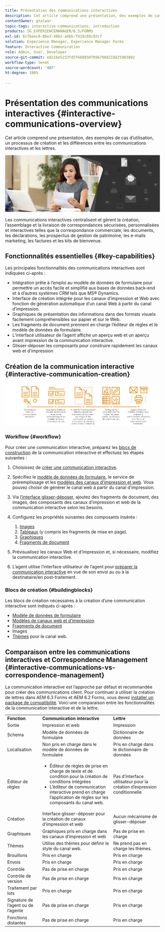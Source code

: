 ```yaml
---
title: Présentation des communications interactives
description: Cet article comprend une présentation, des exemples de cas d’utilisation, un processus de création et les différences entre les communications interactives et les lettres.
contentOwner: gtalwar
topic-tags: interactive-communications, introduction
products: SG_EXPERIENCEMANAGER/6.5/FORMS
exl-id: 6cfbeec0-0be3-48b2-a4bb-fd19c69c92c7
solution: Experience Manager, Experience Manager Forms
feature: Interactive Communication
role: Admin, User, Developer
source-git-commit: e821be5233fd5f6688507096790d219d25903892
workflow-type: tm+mt
source-wordcount: '487'
ht-degree: 100%

---
```



# Présentation des communications interactives {#interactive-communications-overview}

Cet article comprend une présentation, des exemples de cas d’utilisation, un processus de création et les différences entre les communications interactives et les lettres.

![image principale](do-not-localize/correspondence-management.png)

Les communications interactives centralisent et gèrent la création, l’assemblage et la livraison de correspondances sécurisées, personnalisées et interactives telles que la correspondance commerciale, les documents, les déclarations, les prospectus de gestion de patrimoine, les e-mails marketing, les factures et les kits de bienvenue.

## Fonctionnalités essentielles {#key-capabilities}

Les principales fonctionnalités des communications interactives sont indiquées ci-après :

- Intégration prête à l’emploi au modèle de données de formulaire pour permettre un accès facile et simplifié aux bases de données back-end et à d’autres systèmes CRM tels que MS® Dynamics.
- Interface de création intégrée pour les canaux d’impression et Web avec fonction de génération automatique d’un canal Web à partir du canal d’impression.
- Graphiques de présentation des informations dans des formats visuels facilement compréhensibles sur papier et sur le Web.
- Les fragments de document prennent en charge l’éditeur de règles et le modèle de données de formulaire.
- L’interface utilisateur de l’agent affiche un aperçu web et un aperçu avant impression de la communication interactive.
- Glisser-déposer les composants pour construire rapidement les canaux web et d’impression

## Création de la communication interactive {#interactive-communication-creation}

![interactive_communication-01](assets/interactive_communication-01.jpg)

### Workflow {#workflow}

Pour créer une communication interactive, préparez les [blocs de construction](#buildingblocks) de la communication interactive et effectuez les étapes suivantes :

1. Choisissez de [créer une communication interactive](/help/forms/using/create-interactive-communication.md).

1. Spécifiez le [modèle de données de formulaire](/help/forms/using/data-integration.md), le service de préremplissage et les [modèles des canaux d’impression et web](/help/forms/using/web-channel-print-channel.md). Vous pouvez choisir de générer le canal web à partir du canal d’impression.

1. Via [l’interface glisser-déposer](/help/forms/using/introduction-interactive-communication-authoring.md), ajoutez des fragments de document, des images, des composants des canaux d’impression et web de la communication interactive selon les besoins.
1. Configurez les propriétés suivantes des composants insérés :

   1. [Images](/help/forms/using/create-interactive-communication.md#step2)
   1. [Tableaux](/help/forms/using/create-interactive-communication.md#tables) (y compris les fragments de mise en page).
   1. [Graphiques](/help/forms/using/chart-component-interactive-communications.md)
   1. [Fragments de document](/help/forms/using/create-interactive-communication.md#document-fragment-properties)

1. Prévisualisez les canaux Web et d’impression et, si nécessaire, modifiez la communication interactive.
1. L’agent utilise l’interface utilisateur de l’agent pour [préparer la communication interactive](/help/forms/using/prepare-send-interactive-communication.md) en vue de son envoi au ou à la destinataire/en post-traitement.

### Blocs de création {#buildingblocks}

Les blocs de création nécessaires à la création d’une communication interactive sont indiqués ci-après :

- [Modèle de données de formulaire](/help/forms/using/data-integration.md)
- [Modèles de canaux web et d’impression](/help/forms/using/web-channel-print-channel.md)
- [Fragments de document](/help/forms/using/document-fragments.md)
- Images
- [Thèmes](/help/forms/using/themes.md) pour le canal web.

## Comparaison entre les communications interactives et Correspondence Management {#interactive-communications-vs-correspondence-management}

La communication interactive est l’approche par défaut et recommandée pour créer des communications client. Pour continuer à utiliser la création de lettres dans AEM 6.3 Forms et AEM 6.2 Forms, vous devez [installer un package de compatibilité](/help/forms/using/compatibility-package.md). Voici une comparaison entre les fonctionnalités de la communication interactive et de la lettre.

<table>
 <tbody>
  <tr>
   <td><strong>Fonction</strong></td>
   <td><strong>Communication interactive</strong></td>
   <td><strong>Lettre</strong></td>
  </tr>
  <tr>
   <td>Sortie</td>
   <td>Impression et web</td>
   <td>Impression</td>
  </tr>
  <tr>
   <td>Schema</td>
   <td>Modèle de données de formulaire </td>
   <td>Dictionnaire de données </td>
  </tr>
  <tr>
   <td>Localisation</td>
   <td>Non pris en charge dans le modèle de données de formulaire</td>
   <td>Pris en charge dans le dictionnaire de données</td>
  </tr>
  <tr>
   <td>Éditeur de règles</td>
   <td>
    <ul>
     <li>Éditeur de règles de prise en charge de texte et de condition pour la création de conditions intégrées</li>
     <li>L’éditeur de communication interactive prend en charge l’application de règles sur les composants du canal web.</li>
    </ul> </td>
   <td>Pas d’interface utilisateur pour la création d’expression conditionnelle</td>
  </tr>
  <tr>
   <td>Création</td>
   <td>Interface glisser-déposer pour la création de canaux d’impression et web</td>
   <td>Aucun mécanisme de glisser-déposer </td>
  </tr>
  <tr>
   <td>Graphiques</td>
   <td>Graphiques pris en charge dans les canaux d’impression et web</td>
   <td>Pas de prise en charge</td>
  </tr>
  <tr>
   <td>Thèmes</td>
   <td>Utilise des thèmes pour définir le style du canal web.</td>
   <td>Ne prend pas en charge les thèmes.</td>
  </tr>
   <tr>
   <td>Brouillons</td>
   <td>Pris en charge</td>
   <td>Pris en charge</td>
  </tr>
   <tr>
   <td>Envois</td>
   <td>Pris en charge</td>
   <td>Pris en charge</td>
  </tr>
  <tr>
  <tr>
   <td>Contrôle</td>
   <td>Pas de prise en charge</td>
   <td>Pris en charge</td>
  </tr>
   <tr>
   <td>Contrôle de version</td>
   <td>Pas de prise en charge</td>
   <td>Pris en charge</td>
  </tr>
   <td>Traitement par lots</td>
   <td>Pris en charge </td>
   <td>Pris en charge</td>
  </tr>
  <tr>
   <td>Signature de l’agent ou de l’agente</td>
   <td>Pas de prise en charge</td>
   <td>Pris en charge</td>
  </tr>
  <tr>
   <td>Fonctions distantes</td>
   <td>Pas de prise en charge</td>
   <td>Pris en charge</td>
  </tr>
 </tbody>
</table>
